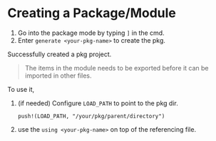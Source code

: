 # Creating a Package/Module

1. Go into the package mode by typing `]` in the cmd.
2. Enter `generate <your-pkg-name>` to create the pkg.

Successfully created a pkg project.

> The items in the module needs to be exported before it can be imported in other files.

To use it,

1. (if needed) Configure `LOAD_PATH` to point to the pkg dir.
   ```
   push!(LOAD_PATH, "/your/pkg/parent/directory")
   ```
2. use the `using <your-pkg-name>` on top of the referencing file.

